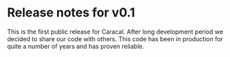 # Release notes for v0.1

This is the first public release for Caracal. After long development period we decided to share our code with others. This code has been in production for quite a number of years and has proven reliable. 
